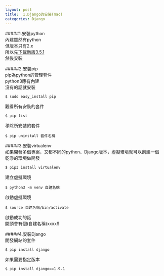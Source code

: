 ```yaml
---
layout: post
title:  1.Django的安裝(mac)
categories: Django
---
```

#####1.安裝python  
內建雖然有python  
但版本只有2.x  
所以先[下載新版3.5.1](https://www.python.org/downloads/mac-osx/)  
然後安裝  

#####2.安裝pip  
pip為python的管理套件  
python3應有內建  
沒有的話就安裝  
```
$ sudo easy_install pip
```  
觀看所有安裝的套件  
```
$ pip list
```  
移除所安裝的套件  
```
$ pip uninstall 套件名稱
```  

#####3.安裝virtualenv  
如果開發多個專案，又都不同的python、Django版本，虛擬環境就可以創建一個乾淨的環境做開發  
```
$ pip3 install virtualenv
```  
建立虛擬環境  
```
$ python3 -m venv 自建名稱
```  
啟動虛擬環境  
```
$ source 自建名稱/bin/activate
```  
啟動成功的話  
開頭會有個(自建名稱)xxxx$  

#####4.安裝Django  
開發網站的套件  
```
$ pip install django
```  
如果需要指定版本  
```
$ pip install django==1.9.1
```  

